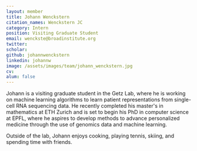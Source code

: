 ```yaml
---
layout: member
title: Johann Wenckstern
citation_names: Wenckstern JC
category: Intern
position: Visiting Graduate Student
email: wenckste@broadinstitute.org
twitter: 
scholar: 
github: johannwenckstern
linkedin: johannw
image: /assets/images/team/johann_wenckstern.jpg
cv: 
alum: false
---
```


Johann is a visiting graduate student in the Getz Lab, where he is working on machine learning algorithms to learn patient representations from single-cell RNA sequencing data. He recently completed his master's in mathematics at ETH Zurich and is set to begin his PhD in computer science at EPFL, where he aspires to develop methods to advance personalized medicine through the use of genomics data and machine learning.

Outside of the lab, Johann enjoys cooking, playing tennis, skiing, and spending time with friends.
